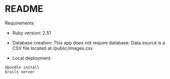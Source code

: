 # README

Requirements
* Ruby version: 2.51

* Database creation: This app does not require database. Data source is a CSV file located at /public/images.csv

* Local deployment:
```
$bundle install
$rails server
```
